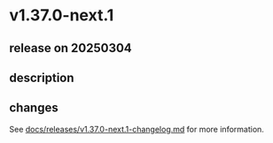 # v1.37.0-next.1

## release on 20250304
## description
## changes
See <a href="https://github.com/backstage/backstage/blob/master/docs/releases/v1.37.0-next.1-changelog.md">docs/releases/v1.37.0-next.1-changelog.md</a> for more information.

